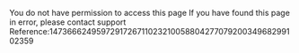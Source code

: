You do not have permission to access this page If you have found this page in error, please contact support Reference:147366624959729172671102321005880427707920034968299102359